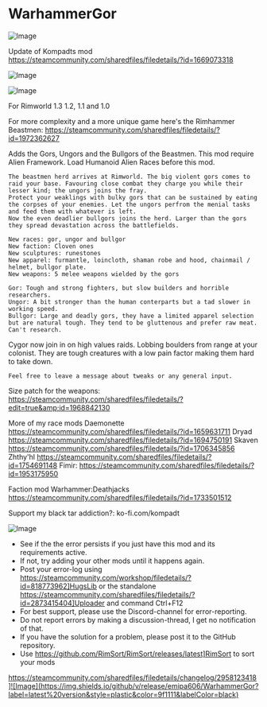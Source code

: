 # WarhammerGor

![Image](https://i.imgur.com/buuPQel.png)

Update of Kompadts mod
https://steamcommunity.com/sharedfiles/filedetails/?id=1669073318

![Image](https://i.imgur.com/KFjAmff.png)

	
![Image](https://i.imgur.com/Z4GOv8H.png)

For Rimworld 1.3 1.2, 1.1 and 1.0

For more complexity and a more unique game here's the Rimhammer Beastmen:
https://steamcommunity.com/sharedfiles/filedetails/?id=1972362627

 Adds the Gors, Ungors and the Bullgors of the Beastmen.
    This mod require Alien Framework.
    Load Humanoid Alien Races before this mod.

    The beastmen herd arrives at Rimworld. The big violent gors comes to raid your base. Favouring close combat they charge you while their lesser kind; the ungors joins the fray.
    Protect your weaklings with bulky gors that can be sustained by eating the corpses of your enemies. Let the ungors perfrom the menial tasks and feed them with whatever is left.
    Now the even deadlier bullgors joins the herd. Larger than the gors they spread devastation across the battlefields.

    New races: gor, ungor and bullgor
    New faction: Cloven ones
    New sculptures: runestones
    New apparel: furmantle, loincloth, shaman robe and hood, chainmail / helmet, bullgor plate.
    New weapons: 5 melee weapons wielded by the gors

    Gor: Tough and strong fighters, but slow builders and horrible researchers.
    Ungor: A bit stronger than the human conterparts but a tad slower in working speed.
    Bullgor: Large and deadly gors, they have a limited apparel selection but are natural tough. They tend to be gluttenous and prefer raw meat. Can't research.
Cygor now join in on high values raids. Lobbing boulders from range at your colonist. They are tough creatures with a low pain factor making them hard to take down.

    Feel free to leave a message about tweaks or any general input.

Size patch for the weapons:
https://steamcommunity.com/sharedfiles/filedetails/?edit=true&amp;id=1968842130

More of my race mods
Daemonette
https://steamcommunity.com/sharedfiles/filedetails/?id=1659631711
Dryad
https://steamcommunity.com/sharedfiles/filedetails/?id=1694750191
Skaven
https://steamcommunity.com/sharedfiles/filedetails/?id=1706345856
Zhthy'hl
https://steamcommunity.com/sharedfiles/filedetails/?id=1754691148
Fimir:
https://steamcommunity.com/sharedfiles/filedetails/?id=1953175950

Faction mod
Warhammer:Deathjacks
https://steamcommunity.com/sharedfiles/filedetails/?id=1733501512

Support my black tar addiction?: 
ko-fi.com/kompadt
	
![Image](https://i.imgur.com/PwoNOj4.png)



-  See if the the error persists if you just have this mod and its requirements active.
-  If not, try adding your other mods until it happens again.
-  Post your error-log using https://steamcommunity.com/workshop/filedetails/?id=818773962]HugsLib or the standalone https://steamcommunity.com/sharedfiles/filedetails/?id=2873415404]Uploader and command Ctrl+F12
-  For best support, please use the Discord-channel for error-reporting.
-  Do not report errors by making a discussion-thread, I get no notification of that.
-  If you have the solution for a problem, please post it to the GitHub repository.
-  Use https://github.com/RimSort/RimSort/releases/latest]RimSort to sort your mods



https://steamcommunity.com/sharedfiles/filedetails/changelog/2958123418]![Image](https://img.shields.io/github/v/release/emipa606/WarhammerGor?label=latest%20version&style=plastic&color=9f1111&labelColor=black)

